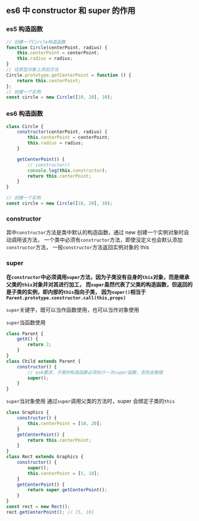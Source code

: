 ## es6 中 constructor 和 super 的作用

### es5 构造函数

```js
// 创建一个Circle构造函数
function Circle(centerPoint, radius) {
    this.centerPoint = centerPoint;
    this.radius = radius;
}
// 往原型对象上添加方法
Circle.prototype.getCenterPoint = function () {
    return this.centerPoint;
};
// 创建一个实例
const circle = new Circle([10, 20], 10);
```

### es6 构造函数

```js
class Circle {
    constructor(centerPoint, radius) {
        this.centerPoint = centerPoint;
        this.radius = radius;
    }

    getCenterPoint() {
        // constructor()
        console.log(this.constructor);
        return this.centerPoint;
    }
}

// 创建一个实例
const circle = new Circle([10, 20], 10);
```

### constructor

其中`constructor`方法是类中默认的构造函数，通过 new 创建一个实例对象时自动调用该方法，
一个类中必须有`constructor`方法，即使没定义也会默认添加`constructor`方法，
一般`constructor`方法返回实例对象的 this

### super

**在`constructor`中必须调用`super`方法，因为子类没有自身的`this`对象，而是继承父类的`this`对象并对其进行加工，
而`super`虽然代表了父类的构造函数，但返回的是子类的实例，即内部的`this`指向子类，
因为`super()`相当于`Parent.prototype.constructor.call(this,props)`**

`super`关键字，既可以当作函数使用，也可以当作对象使用

`super`当函数使用

```js
class Parent {
    getX() {
        return 2;
    }
}
class Child extends Parent {
    constructor() {
        // es6要求，子类的构造函数必须执行一次super函数，否则会报错
        super();
    }
}
```

`super`当对象使用
通过`super`调用父类的方法时，super 会绑定子类的`this`

```js
class Graphics {
    constructor() {
        this.centerPoint = [10, 20];
    }
    getCenterPoint() {
        return this.centerPoint;
    }
}
class Rect extends Graphics {
    constructor() {
        super();
        this.centerPoint = [5, 10];
    }
    getCenterPoint() {
        return super.getCenterPoint();
    }
}
const rect = new Rect();
rect.getCenterPoint(); // [5, 10]
```
